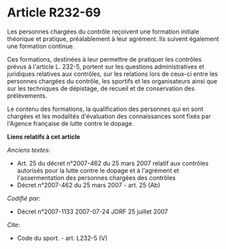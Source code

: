 # Article R232-69

Les personnes chargées du contrôle reçoivent une formation initiale théorique et pratique, préalablement à leur agrément. Ils
suivent également une formation continue.

Ces formations, destinées à leur permettre de pratiquer les contrôles prévus à l'article L. 232-5, portent sur les questions
administratives et juridiques relatives aux contrôles, sur les relations lors de ceux-ci entre les personnes chargées du
contrôle, les sportifs et les organisateurs ainsi que sur les techniques de dépistage, de recueil et de conservation des
prélèvements.

Le contenu des formations, la qualification des personnes qui en sont chargées et les modalités d'évaluation des
connaissances sont fixés par l'Agence française de lutte contre le dopage.

**Liens relatifs à cet article**

_Anciens textes_:

  - Art. 25 du décret n°2007-462 du 25 mars 2007 relatif aux contrôles autorisés pour la lutte contre le dopage et à l'agrément et l'assermentation des personnes chargées des contrôles
  - Décret n°2007-462 du 25 mars 2007 - art. 25 (Ab)

_Codifié par_:

  - Décret n°2007-1133 2007-07-24 JORF 25 juillet 2007

_Cite_:

  - Code du sport. - art. L232-5 (V)
